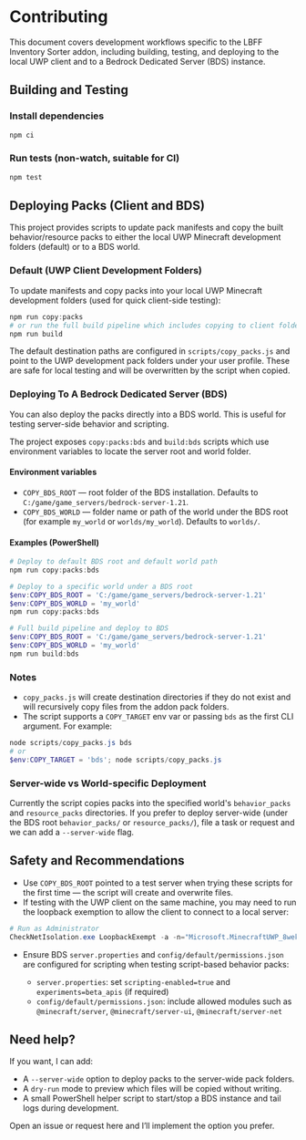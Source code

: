 # Contributing

This document covers development workflows specific to the LBFF Inventory Sorter addon, including building, testing, and deploying to the local UWP client and to a Bedrock Dedicated Server (BDS) instance.

## Building and Testing

### Install dependencies

```powershell
npm ci
```

### Run tests (non-watch, suitable for CI)

```powershell
npm test
```

## Deploying Packs (Client and BDS)

This project provides scripts to update pack manifests and copy the built behavior/resource packs to either the local UWP Minecraft development folders (default) or to a BDS world.

### Default (UWP Client Development Folders)

To update manifests and copy packs into your local UWP Minecraft development folders (used for quick client-side testing):

```powershell
npm run copy:packs
# or run the full build pipeline which includes copying to client folders
npm run build
```

The default destination paths are configured in `scripts/copy_packs.js` and point to the UWP development pack folders under your user profile. These are safe for local testing and will be overwritten by the script when copied.

### Deploying To A Bedrock Dedicated Server (BDS)

You can also deploy the packs directly into a BDS world. This is useful for testing server-side behavior and scripting.

The project exposes `copy:packs:bds` and `build:bds` scripts which use environment variables to locate the server root and world folder.

#### Environment variables

- `COPY_BDS_ROOT` — root folder of the BDS installation. Defaults to `C:/game/game_servers/bedrock-server-1.21`.
- `COPY_BDS_WORLD` — folder name or path of the world under the BDS root (for example `my_world` or `worlds/my_world`). Defaults to `worlds/`.

#### Examples (PowerShell)

```powershell
# Deploy to default BDS root and default world path
npm run copy:packs:bds

# Deploy to a specific world under a BDS root
$env:COPY_BDS_ROOT = 'C:/game/game_servers/bedrock-server-1.21'
$env:COPY_BDS_WORLD = 'my_world'
npm run copy:packs:bds

# Full build pipeline and deploy to BDS
$env:COPY_BDS_ROOT = 'C:/game/game_servers/bedrock-server-1.21'
$env:COPY_BDS_WORLD = 'my_world'
npm run build:bds
```

### Notes

- `copy_packs.js` will create destination directories if they do not exist and will recursively copy files from the addon pack folders.
- The script supports a `COPY_TARGET` env var or passing `bds` as the first CLI argument. For example:

```powershell
node scripts/copy_packs.js bds
# or
$env:COPY_TARGET = 'bds'; node scripts/copy_packs.js
```

### Server-wide vs World-specific Deployment

Currently the script copies packs into the specified world's `behavior_packs` and `resource_packs` directories. If you prefer to deploy server-wide (under the BDS root `behavior_packs/` or `resource_packs/`), file a task or request and we can add a `--server-wide` flag.

## Safety and Recommendations

- Use `COPY_BDS_ROOT` pointed to a test server when trying these scripts for the first time — the script will create and overwrite files.
- If testing with the UWP client on the same machine, you may need to run the loopback exemption to allow the client to connect to a local server:

```powershell
# Run as Administrator
CheckNetIsolation.exe LoopbackExempt -a -n="Microsoft.MinecraftUWP_8wekyb3d8bbwe"
```

- Ensure BDS `server.properties` and `config/default/permissions.json` are configured for scripting when testing script-based behavior packs:

	- `server.properties`: set `scripting-enabled=true` and `experiments=beta_apis` (if required)
	- `config/default/permissions.json`: include allowed modules such as `@minecraft/server`, `@minecraft/server-ui`, `@minecraft/server-net`

## Need help?

If you want, I can add:

- A `--server-wide` option to deploy packs to the server-wide pack folders.
- A `dry-run` mode to preview which files will be copied without writing.
- A small PowerShell helper script to start/stop a BDS instance and tail logs during development.

Open an issue or request here and I’ll implement the option you prefer.
